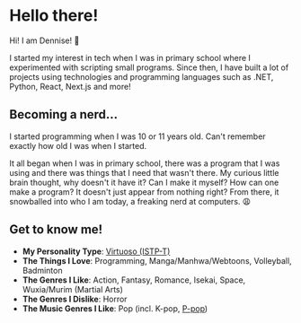 # Hello there!

Hi! I am Dennise! 👋

I started my interest in tech when I was in primary school where I experimented with scripting small programs. Since then, I have built a lot of projects using technologies and programming languages such as .NET, Python, React, Next.js and more!

## Becoming a nerd...

I started programming when I was 10 or 11 years old. Can't remember exactly how old I was when I started.

It all began when I was in primary school, there was a program that I was using and there was things that I need that wasn't there. My curious little brain thought, why doesn't it have it? Can I make it myself? How can one make a program? It doesn't just appear from nothing right? From there, it snowballed into who I am today, a freaking nerd at computers. 😩

## Get to know me!

- **My Personality Type**: [Virtuoso (ISTP-T)](https://16personalities.com/istp-personality)
- **The Things I Love**: Programming, Manga/Manhwa/Webtoons, Volleyball, Badminton
- **The Genres I Like**: Action, Fantasy, Romance, Isekai, Space, Wuxia/Murim (Martial Arts)
- **The Genres I Dislike**: Horror
- **The Music Genres I Like**: Pop (incl. K-pop, [P-pop](<https://en.wikipedia.org/wiki/Music_of_the_Philippines#Pinoy_pop_(P-pop)>))